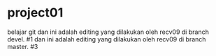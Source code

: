 # project01
belajar git
dan ini adalah editing yang dilakukan oleh recv09 di branch devel. #1
dan ini adalah editing yang dilakukan oleh recv09 di branch master. #3
